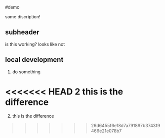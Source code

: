 #demo 

some discription!

## subheader 

is this working? 
looks like not

## local development 

1. do something

<<<<<<< HEAD
 2 this is the difference 
=======
2. this is the difference



>>>>>>> 26d6455f6e18d7a791897b3743f9466e21e078b7
